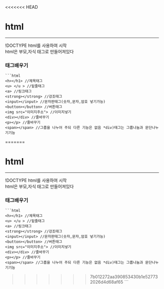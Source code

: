 <<<<<<< HEAD
# html
*** 
!DOCTYPE html를 사용하여 시작   
html은 부모,자식 태그로 만들어져있다
### 태그배우기
    ```html
    <h></h1> //제목태그
    <u> </u > //밑줄태그
    <a> //링크태그
    <strong></strong> //강조태그
    <input></input> //문자판태그(숫자,문자,암호 넣기가능)
    <button></button> //버튼태그
    <img src="이미지주소"> //이미지넣기
    <div></div> //줄바꾸기
    <p></p> //줄바꾸기
    <span></span> //그룹을 나누어 주되 다른 기능은 없음 *div)태그는 그룹나눔과 문단나누기기능

=======
# html
*** 
!DOCTYPE html를 사용하여 시작   
html은 부모,자식 태그로 만들어져있다
### 태그배우기
    ```html
    <h></h1> //제목태그
    <u> </u > //밑줄태그
    <a> //링크태그
    <strong></strong> //강조태그
    <input></input> //문자판태그(숫자,문자,암호 넣기가능)
    <button></button> //버튼태그
    <img src="이미지주소"> //이미지넣기
    <div></div> //줄바꾸기
    <p></p> //줄바꾸기
    <span></span> //그룹을 나누어 주되 다른 기능은 없음 *div)태그는 그룹나눔과 문단나누기기능

>>>>>>> 7b012272aa390853430b1e527732026d4d68af65
    ```